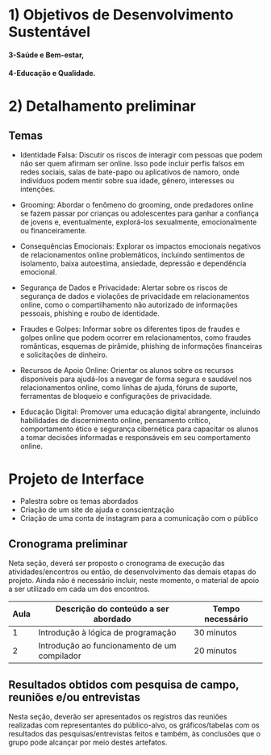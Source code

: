 # 1) Objetivos de Desenvolvimento Sustentável

#### 3-Saúde e Bem-estar,
#### 4-Educação e Qualidade.

# 2) Detalhamento preliminar
## Temas
- Identidade Falsa: Discutir os riscos de interagir com pessoas que podem não ser quem afirmam ser online. Isso pode incluir perfis falsos em redes sociais, salas de bate-papo ou aplicativos de namoro, onde indivíduos podem mentir sobre sua idade, gênero, interesses ou intenções.

- Grooming: Abordar o fenômeno do grooming, onde predadores online se fazem passar por crianças ou adolescentes para ganhar a confiança de jovens e, eventualmente, explorá-los sexualmente, emocionalmente ou financeiramente.

- Consequências Emocionais: Explorar os impactos emocionais negativos de relacionamentos online problemáticos, incluindo sentimentos de isolamento, baixa autoestima, ansiedade, depressão e dependência emocional.

- Segurança de Dados e Privacidade: Alertar sobre os riscos de segurança de dados e violações de privacidade em relacionamentos online, como o compartilhamento não autorizado de informações pessoais, phishing e roubo de identidade.

- Fraudes e Golpes: Informar sobre os diferentes tipos de fraudes e golpes online que podem ocorrer em relacionamentos, como fraudes românticas, esquemas de pirâmide, phishing de informações financeiras e solicitações de dinheiro.

- Recursos de Apoio Online: Orientar os alunos sobre os recursos disponíveis para ajudá-los a navegar de forma segura e saudável nos relacionamentos online, como linhas de ajuda, fóruns de suporte, ferramentas de bloqueio e configurações de privacidade.

- Educação Digital: Promover uma educação digital abrangente, incluindo habilidades de discernimento online, pensamento crítico, comportamento ético e segurança cibernética para capacitar os alunos a tomar decisões informadas e responsáveis em seu comportamento online.


# Projeto de Interface

- Palestra sobre os temas abordados
- Criação de um site de ajuda e conscientzação
- Criação de uma conta de instagram para a comunicação com o público

## Cronograma preliminar

Neta seção, deverá ser proposto o cronograma de execução das atividades/encontros ou então, de desenvolvimento das demais etapas do projeto.
Ainda não é necessário incluir, neste momento, o material de apoio a ser utilizado em cada um dos encontros.

|Aula   | Descrição do conteúdo a ser abordado  | Tempo necessário |
|------|-----------------------------------------|----|
|1| Introdução à lógica de programação | 30 minutos | 
|2| Introdução ao funcionamento de um compilador   | 20 minutos |

## Resultados obtidos com pesquisa de campo, reuniões e/ou entrevistas

Nesta seção, deverão ser apresentados os registros das reuniões realizadas com representantes do público-alvo, os gráficos/tabelas com os resultados das pesquisas/entrevistas feitos e também, às conclusões que o grupo pode alcançar por meio destes artefatos.







